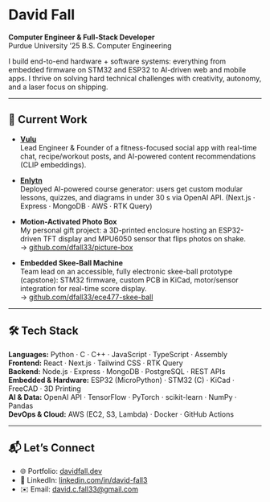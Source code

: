 # David Fall

**Computer Engineer & Full-Stack Developer**  
Purdue University ’25 B.S. Computer Engineering

I build end-to-end hardware + software systems: everything from embedded firmware on STM32 and ESP32 to AI-driven web and mobile apps. I thrive on solving hard technical challenges with creativity, autonomy, and a laser focus on shipping.

---

## 🚀 Current Work

- **[Vulu](https://vulu.app)**  
  Lead Engineer & Founder of a fitness-focused social app with real-time chat, recipe/workout posts, and AI-powered content recommendations (CLIP embeddings).

- **[Enlytn](https://enlytn.app)**  
  Deployed AI-powered course generator: users get custom modular lessons, quizzes, and diagrams in under 30 s via OpenAI API. (Next.js · Express · MongoDB · AWS · RTK Query)

- **Motion-Activated Photo Box**  
  My personal gift project: a 3D-printed enclosure hosting an ESP32-driven TFT display and MPU6050 sensor that flips photos on shake.  
  → [github.com/dfall33/picture-box](https://github.com/dfall33/picture-box)

- **Embedded Skee-Ball Machine**  
  Team lead on an accessible, fully electronic skee-ball prototype (capstone): STM32 firmware, custom PCB in KiCad, motor/sensor integration for real-time score display.  
  → [github.com/dfall33/ece477-skee-ball](https://github.com/dfall33/ece477-skee-ball)

---

## 🛠 Tech Stack

**Languages:** Python · C · C++ · JavaScript · TypeScript · Assembly  
**Frontend:** React · Next.js · Tailwind CSS · RTK Query  
**Backend:** Node.js · Express · MongoDB · PostgreSQL · REST APIs  
**Embedded & Hardware:** ESP32 (MicroPython) · STM32 (C) · KiCad · FreeCAD · 3D Printing  
**AI & Data:** OpenAI API · TensorFlow · PyTorch · scikit-learn · NumPy · Pandas  
**DevOps & Cloud:** AWS (EC2, S3, Lambda) · Docker · GitHub Actions  

---

## 📬 Let’s Connect

- 🌐 Portfolio: [davidfall.dev](https://davidfall.dev)  
- 🔗 LinkedIn: [linkedin.com/in/david-fall3](https://linkedin.com/in/david-fall3)  
- ✉️ Email: david.c.fall33@gmail.com  
